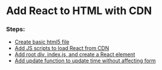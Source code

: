 # Add React to HTML with CDN

### Steps:

- [Create basic html5 file](https://github.com/dennis-every/demo-add-react-cdn-to-html/commit/0386c23f0eba4c9d0036f9cfeeae2e15f031e421)
- [Add JS scripts to load React from CDN](https://github.com/dennis-every/demo-add-react-cdn-to-html/commit/17991bf1eff3f46d55575453d29abc9bd122aaa3)
- [Add root div, index.js, and create a React element](https://github.com/dennis-every/demo-add-react-cdn-to-html/commit/8ecc17871b08f7885850d45b95bec4eb308f0d94)
- [Add update function to update time without affecting form](https://github.com/dennis-every/demo-add-react-cdn-to-html/commit/f30af4b001be517922a181c0cf8229d508b7561b)
